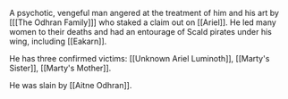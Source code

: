 A psychotic, vengeful man angered at the treatment of him and his art by [[[The Odhran Family]]] who staked a claim out on [[Ariel]]. He led many women to their deaths and had an entourage of Scald pirates under his wing, including [[Eakarn]].

He has three confirmed victims: [[Unknown Ariel Luminoth]], [[Marty's Sister]], [[Marty's Mother]].

He was slain by [[Aitne Odhran]].